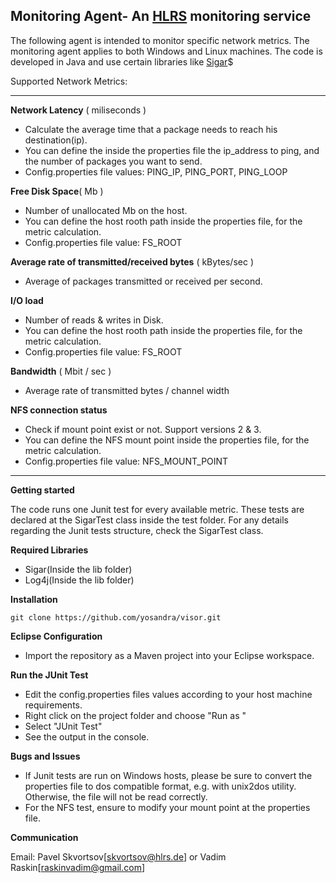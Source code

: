 **Monitoring Agent- An [HLRS](https://www.hlrs.de/) monitoring service**
------------------------------------------------
The following agent is intended to monitor specific network metrics. The monitoring agent applies to both Windows and Linux machines. The code is developed in Java and use certain libraries like [Sigar](https://github.com/hyperic/sigar)$

Supported Network Metrics:


----------


 **Network Latency** ( miliseconds )

 - Calculate the average time that a package needs to reach his destination(ip).
 - You can define the inside the properties file the ip_address to ping, and the number of packages you want to send.
 - Config.properties file values: PING_IP, PING_PORT, PING_LOOP

**Free Disk Space**( Mb )

 - Number of unallocated Mb on the host.
 - You can define the host rooth path inside the properties file, for the metric calculation.
 - Config.properties file value: FS_ROOT

**Average rate of transmitted/received bytes** ( kBytes/sec )
 

 - Average of packages transmitted or received per second.

**I/O load**

 - Number of reads & writes in Disk.
 - You can define the host rooth path inside the properties file, for the metric calculation.
 - Config.properties file value: FS_ROOT
 
**Bandwidth** ( Mbit / sec )
 

 - Average rate of transmitted bytes / channel width

**NFS connection status** 
 - Check if mount point exist or not. Support versions 2 & 3. 
 - You can define the NFS mount point inside the properties file, for the metric calculation.
 - Config.properties file value: NFS_MOUNT_POINT


----------


**Getting started**

The code runs one Junit test for every available metric. These tests are declared at the SigarTest class inside the test folder.
For any details regarding the Junit tests structure, check the SigarTest class.

**Required Libraries**

 - Sigar(Inside the lib folder)
 - Log4j(Inside the lib folder)

**Installation**

    git clone https://github.com/yosandra/visor.git

**Eclipse Configuration**

 - Import the repository as a Maven project into your Eclipse workspace.

**Run the JUnit Test**
 - Edit the config.properties files values according to your host machine requirements.
 - Right click on the project folder and choose "Run as "
 - Select "JUnit Test"
 - See the output in the console.

**Bugs and Issues**

 - If Junit tests are run on Windows  hosts, please be sure to convert the properties file to dos compatible format, e.g. with unix2dos utility. Otherwise,  the file will not be read correctly.
 - For the NFS test, ensure to modify your mount point at the properties file.

**Communication**

Email: Pavel Skvortsov[skvortsov@hlrs.de] or Vadim Raskin[raskinvadim@gmail.com] 



